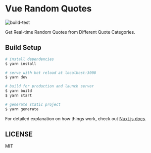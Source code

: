 # Vue Random Quotes

![build-test](https://github.com/mskian/vue-random-quotes/workflows/build-test/badge.svg)  

Get Real-time Random Quotes from Different Quote Categories.

## Build Setup

```bash
# install dependencies
$ yarn install

# serve with hot reload at localhost:3000
$ yarn dev

# build for production and launch server
$ yarn build
$ yarn start

# generate static project
$ yarn generate
```

For detailed explanation on how things work, check out [Nuxt.js docs](https://nuxtjs.org).

## LICENSE

MIT
